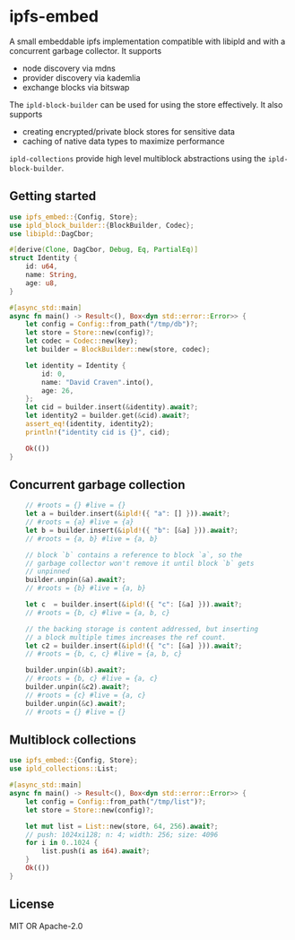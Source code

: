 # ipfs-embed
A small embeddable ipfs implementation compatible with libipld and with a concurrent garbage
collector. It supports
* node discovery via mdns
* provider discovery via kademlia
* exchange blocks via bitswap

The `ipld-block-builder` can be used for using the store effectively. It also supports
* creating encrypted/private block stores for sensitive data
* caching of native data types to maximize performance

`ipld-collections` provide high level multiblock abstractions using the `ipld-block-builder`.

## Getting started
```rust
use ipfs_embed::{Config, Store};
use ipld_block_builder::{BlockBuilder, Codec};
use libipld::DagCbor;

#[derive(Clone, DagCbor, Debug, Eq, PartialEq)]
struct Identity {
    id: u64,
    name: String,
    age: u8,
}

#[async_std::main]
async fn main() -> Result<(), Box<dyn std::error::Error>> {
    let config = Config::from_path("/tmp/db")?;
    let store = Store::new(config)?;
    let codec = Codec::new(key);
    let builder = BlockBuilder::new(store, codec);

    let identity = Identity {
        id: 0,
        name: "David Craven".into(),
        age: 26,
    };
    let cid = builder.insert(&identity).await?;
    let identity2 = builder.get(&cid).await?;
    assert_eq!(identity, identity2);
    println!("identity cid is {}", cid);

    Ok(())
}
```

## Concurrent garbage collection
```rust
    // #roots = {} #live = {}
    let a = builder.insert(&ipld!({ "a": [] })).await?;
    // #roots = {a} #live = {a}
    let b = builder.insert(&ipld!({ "b": [&a] })).await?;
    // #roots = {a, b} #live = {a, b}

    // block `b` contains a reference to block `a`, so the
    // garbage collector won't remove it until block `b` gets
    // unpinned
    builder.unpin(&a).await?;
    // #roots = {b} #live = {a, b}

    let c  = builder.insert(&ipld!({ "c": [&a] })).await?;
    // #roots = {b, c} #live = {a, b, c}

    // the backing storage is content addressed, but inserting
    // a block multiple times increases the ref count.
    let c2 = builder.insert(&ipld!({ "c": [&a] })).await?;
    // #roots = {b, c, c} #live = {a, b, c}

    builder.unpin(&b).await?;
    // #roots = {b, c} #live = {a, c}
    builder.unpin(&c2).await?;
    // #roots = {c} #live = {a, c}
    builder.unpin(&c).await?;
    // #roots = {} #live = {}
```

## Multiblock collections
```rust
use ipfs_embed::{Config, Store};
use ipld_collections::List;

#[async_std::main]
async fn main() -> Result<(), Box<dyn std::error::Error>> {
    let config = Config::from_path("/tmp/list")?;
    let store = Store::new(config)?;

    let mut list = List::new(store, 64, 256).await?;
    // push: 1024xi128; n: 4; width: 256; size: 4096
    for i in 0..1024 {
        list.push(i as i64).await?;
    }
    Ok(())
}
```

## License
MIT OR Apache-2.0
